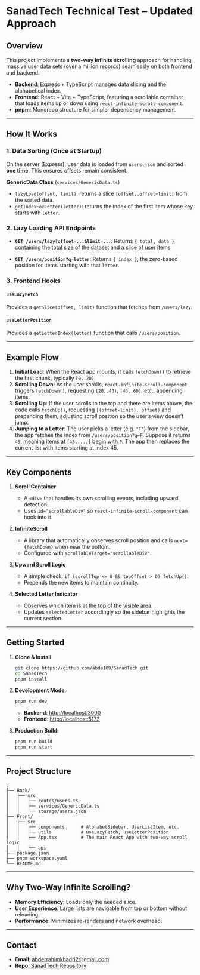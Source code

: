 # SanadTech Technical Test – Updated Approach

## Overview

This project implements a **two-way infinite scrolling** approach for handling massive user data sets (over a million records) seamlessly on both frontend and backend.

- **Backend**: Express + TypeScript manages data slicing and the alphabetical index.
- **Frontend**: React + Vite + TypeScript, featuring a scrollable container that loads items up or down using `react-infinite-scroll-component`.
- **pnpm**: Monorepo structure for simpler dependency management.

---

## How It Works

### 1. Data Sorting (Once at Startup)
On the server (Express), user data is loaded from `users.json` and sorted **one time**. This ensures offsets remain consistent.

**GenericData Class** (`services/GenericData.ts`)
- `lazyLoad(offset, limit)`: returns a slice `[offset..offset+limit]` from the sorted data.
- `getIndexForLetter(letter)`: returns the index of the first item whose key starts with `letter`.

### 2. Lazy Loading API Endpoints

- **`GET /users/lazy?offset=...&limit=...`**:
  Returns `{ total, data }` containing the total size of the dataset and a slice of user items.

- **`GET /users/position?q=letter`**:
  Returns `{ index }`, the zero-based position for items starting with that `letter`.

### 3. Frontend Hooks

#### `useLazyFetch`
Provides a `getSlice(offset, limit)` function that fetches from `/users/lazy`.

#### `useLetterPosition`
Provides a `getLetterIndex(letter)` function that calls `/users/position`.

---

## Example Flow

1. **Initial Load**: When the React app mounts, it calls `fetchDown()` to retrieve the first chunk, typically `[0..20)`.
2. **Scrolling Down**: As the user scrolls, `react-infinite-scroll-component` triggers `fetchDown()`, requesting `[20..40)`, `[40..60)`, etc., appending items.
3. **Scrolling Up**: If the user scrolls to the top and there are items above, the code calls `fetchUp()`, requesting `[(offset-limit)..offset)` and prepending them, adjusting scroll position so the user’s view doesn’t jump.
4. **Jumping to a Letter**: The user picks a letter (e.g. `"F"`) from the sidebar, the app fetches the index from `/users/position?q=F`. Suppose it returns `45`, meaning items at `[45.....]` begin with `F`. The app then replaces the current list with items starting at index 45.

---

## Key Components

1. **Scroll Container**
   - A `<div>` that handles its own scrolling events, including upward detection.
   - Uses `id="scrollableDiv"` so `react-infinite-scroll-component` can hook into it.

2. **InfiniteScroll**
   - A library that automatically observes scroll position and calls `next={fetchDown}` when near the bottom.
   - Configured with `scrollableTarget="scrollableDiv"`.

3. **Upward Scroll Logic**
   - A simple check: `if (scrollTop <= 0 && topOffset > 0) fetchUp()`.
   - Prepends the new items to maintain continuity.

4. **Selected Letter Indicator**
   - Observes which item is at the top of the visible area.
   - Updates `selectedLetter` accordingly so the sidebar highlights the current section.

---

## Getting Started

1. **Clone & Install**:
   ```bash
   git clone https://github.com/abde109/SanadTech.git
   cd SanadTech
   pnpm install
   ```

2. **Development Mode**:
   ```bash
   pnpm run dev
   ```
   - **Backend**: [http://localhost:3000](http://localhost:3000)
   - **Frontend**: [http://localhost:5173](http://localhost:5173)

3. **Production Build**:
   ```bash
   pnpm run build
   pnpm run start
   ```

---

## Project Structure

```
.
├── Back/
│   ├── src
│   │   ├── routes/users.ts
│   │   ├── services/GenericData.ts
│   │   └── storage/users.json
├── Front/
│   ├── src
│   │   ├── components      # AlphabetSidebar, UserListItem, etc.
│   │   ├── utils           # useLazyFetch, useLetterPosition
│   │   ├── App.tsx         # The main React App with two-way scroll logic
│   │   └── api
├── package.json
├── pnpm-workspace.yaml
└── README.md
```

---

## Why Two-Way Infinite Scrolling?
- **Memory Efficiency**: Loads only the needed slice.
- **User Experience**: Large lists are navigable from top or bottom without reloading.
- **Performance**: Minimizes re-renders and network overhead.

---

## Contact

- **Email**: [abderrahimkhadri2@gmail.com](mailto:abderrahimkhadri2@gmail.com)
- **Repo**: [SanadTech Repository](https://github.com/abde109/SanadTech)

